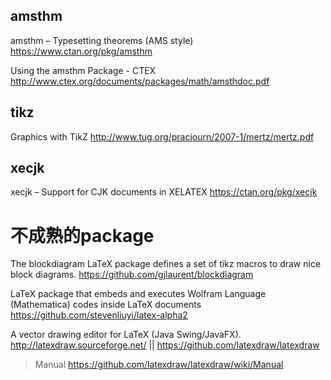 
## amsthm

amsthm – Typesetting theorems (AMS style) https://www.ctan.org/pkg/amsthm

Using the amsthm Package - CTEX http://www.ctex.org/documents/packages/math/amsthdoc.pdf


## tikz

Graphics with TikZ http://www.tug.org/pracjourn/2007-1/mertz/mertz.pdf

## xecjk

xecjk – Support for CJK documents in XELATEX https://ctan.org/pkg/xecjk

# 不成熟的package

The blockdiagram LaTeX package defines a set of tikz macros to draw nice block diagrams. https://github.com/gjlaurent/blockdiagram

LaTeX package that embeds and executes Wolfram Language (Mathematica) codes inside LaTeX documents https://github.com/stevenliuyi/latex-alpha2

A vector drawing editor for LaTeX (Java Swing/JavaFX). http://latexdraw.sourceforge.net/ || https://github.com/latexdraw/latexdraw
> Manual https://github.com/latexdraw/latexdraw/wiki/Manual

